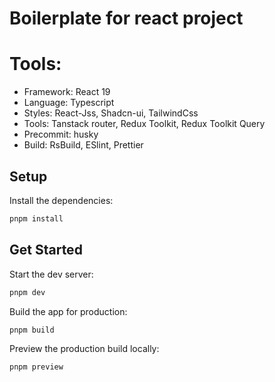 # Boilerplate for react project
# Tools:
- Framework: React 19
- Language: Typescript
- Styles: React-Jss, Shadcn-ui, TailwindCss
- Tools: Tanstack router, Redux Toolkit, Redux Toolkit Query
- Precommit: husky
- Build: RsBuild, ESlint, Prettier

## Setup

Install the dependencies:

```bash
pnpm install
```

## Get Started

Start the dev server:

```bash
pnpm dev
```

Build the app for production:

```bash
pnpm build
```

Preview the production build locally:

```bash
pnpm preview
```
